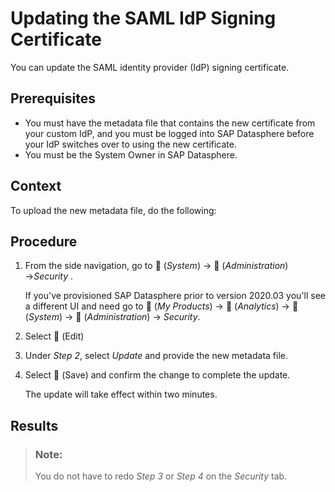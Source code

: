 <!-- loioba968db845ed4076b5e6a1ff5a93370f -->

<link rel="stylesheet" type="text/css" href="../css/sap-icons.css"/>

# Updating the SAML IdP Signing Certificate

You can update the SAML identity provider \(IdP\) signing certificate.



<a name="loioba968db845ed4076b5e6a1ff5a93370f__prereq_pnf_hqh_3kb"/>

## Prerequisites

-   You must have the metadata file that contains the new certificate from your custom IdP, and you must be logged into SAP Datasphere before your IdP switches over to using the new certificate.
-   You must be the System Owner in SAP Datasphere.



## Context

To upload the new metadata file, do the following:



## Procedure

1.  From the side navigation, go to <span class="FPA-icons"></span> \(*System*\) → <span class="FPA-icons"></span> \(*Administration*\) →*Security* .

    If you've provisioned SAP Datasphere prior to version 2020.03 you'll see a different UI and need go to <span class="FPA-icons"></span> \(*My Products*\) → <span class="FPA-icons"></span> \(*Analytics*\) → <span class="FPA-icons"></span> \(*System*\) → <span class="FPA-icons"></span> \(*Administration*\) → *Security*.

2.  Select <span class="FPA-icons"></span> \(Edit\) 

3.  Under *Step 2*, select *Update* and provide the new metadata file.

4.  Select <span class="FPA-icons"></span> \(Save\) and confirm the change to complete the update.

    The update will take effect within two minutes.




<a name="loioba968db845ed4076b5e6a1ff5a93370f__result_fhg_sqh_3kb"/>

## Results

> ### Note:  
> You do not have to redo *Step 3* or *Step 4* on the *Security* tab.

